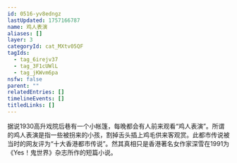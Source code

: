 ```yaml
---
id: 0516-yv8edngz
lastUpdated: 1757166787
name: 鸡人表演
aliases: []
layer: 3
categoryId: cat_MXtv05QF
tagIds:
  - tag_6irejv37
  - tag_3F1cUWlL
  - tag_jKWvm6pa
nsfw: false
parent: ""
relatedEntries: []
timelineEvents: []
titledLinks: []
---
```


据说1930高升戏院后巷有一个小帐篷，每晚都会有人前来观看“鸡人表演”。所谓的鸡人表演是指一些被拐来的小孩，割掉舌头插上鸡毛供来客观赏。此都市传说被当时的网友评为“十大香港都市传说”。然其真相只是香港著名女作家深雪在1991为《Yes！鬼世界》杂志所作的短篇小说。